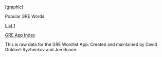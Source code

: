 [graphic]

Popular GRE Words

[List 1](/popular_001.md)


  
[GRE App Index](/index.md)
  
This is raw data for the GRE Wordlist App.
Created and maintained by David Goldovt-Ryzhenkov and Joe Ruane.
